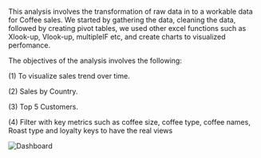 This analysis involves the transformation of raw data in to a workable data for Coffee sales. 
We started by gathering the data, cleaning the data, followed by creating pivot tables, we used other excel functions such as Xlook-up, Vlook-up, multipleIF etc, and create charts to visualized perfomance.

The objectives of the analysis involves the following:

(1) To visualize sales trend over time.  

(2) Sales by Country.

(3) Top 5 Customers.

(4) Filter with key metrics such as coffee size, coffee type, coffee names, Roast type and loyalty keys to have the real views

 ![Dashboard](https://github.com/user-attachments/assets/a9deda2b-5391-42e9-9ed0-b8cd7c74a592)

